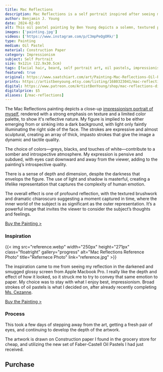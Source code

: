 ```yaml
---
title: Mac Reflections
description: Mac Reflections is a self portrait inspired after seeing my reflection on a glossy and smudged laptop dark screen. Painting the depth with oil pastels.
author: Benjamin J. Young
date: 2024-02-03
alt: This oil pastel painting by Ben Young depicts a solemn, textured portrait of a man's face, emerging from a dark background with a rough, expressive brushwork that conveys a sense of introspection or melancholy.
images: ['painting.jpg']
videos: ['https://www.instagram.com/p/C3mpPeQgORk/']
type: Painting
medium: Oil Pastel
material: Construction Paper
category: Impressionism
subject: Self Portrait
size: 9x12in (22.9x30.5cm)
tags: [facial hair, beard, self portrait art, oil pastels, impressionism, dark tone, impressionist artist]
featured: true
original: https://www.saatchiart.com/art/Painting-Mac-Reflections-Oil-Pastel-Painting/2418035/11491601/view
prints: https://artistbenyoung.etsy.com/listing/1680323041/mac-reflections-self-portrait
digital: https://www.patreon.com/ArtistBenYoung/shop/mac-reflections-digital-download-139666
digitalprice: $5
aliases: [/mac-reflections]
---
```


The Mac Reflections painting depicts a close-up [impressionism portrait of myself](https://www.incredibleart.org/lessons/middle/Lessons/8impaint.htm), rendered with a strong emphasis on texture and a limited color palette, to show it's reflective nature. My figure is implied to be either emerging from or sinking into a dark background, with light only faintly illuminating the right side of the face. The strokes are expressive and almost sculptural, creating an array of thick, impasto strokes that give the image a dynamic and tactile quality.

The choice of colors—greys, blacks, and touches of white—contribute to a somber and introspective atmosphere. My expression is pensive and subdued, with eyes cast downward and away from the viewer, adding to the painting’s introspective quality.

There is a sense of depth and dimension, despite the darkness that envelops the figure. The use of light and shadow is masterful, creating a lifelike representation that captures the complexity of human emotion.

The overall effect is one of profound reflection, with the textured brushwork and dramatic chiaroscuro suggesting a moment captured in time, where the inner world of the subject is as significant as the outer representation. It’s a powerful image that invites the viewer to consider the subject’s thoughts and feelings.

[Buy the Painting >](#purchase)

### Inspiration ###

{{< img src="reference.webp" width="250px" height="271px" class="floatright" gallery="progress" alt="Mac Reflections Reference Photo" title="Refernece Photo" link="reference.jpg" >}}

The inspiration came to me from seeing my reflection in the darkened and smugged glossy screen from Apple Macbook Pro. I really like the depth and effect of how it looked, so it struck me to try to convey that same emotion to paper. My choice was to stay with what I enjoy best, impressionism. Broad strokes of oil pastels is what I decided on, after already recently completing [Ms. Cezanne](/artwork/ms-cezanne/).

[Buy the Painting >](#purchase)

### Process ###

This took a few days of stepping away from the art, getting a fresh pair of eyes, and continuing to develop the depth of the artwork.

The artwork is drawn on Construction paper I found in the grocery store for cheap, and utilizing the new set of Faber-Castell Oil Pastels I had just received.


## Purchase ##
